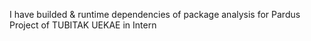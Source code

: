 I have builded & runtime dependencies of package analysis for Pardus Project of TUBITAK UEKAE in Intern
